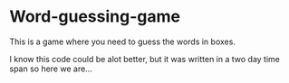# Word-guessing-game
This is a game where you need to guess the words in boxes.

I know this code could be alot better, but it was written in a two day time span so here we are...
